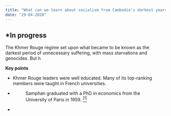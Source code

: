 ```yaml
---
title: "What can we learn about socialism from Cambodia's darkest years?"
date: "29-04-2020"
---
```


## *In progress

The Khmer Rouge regime set upon what became to be known as the darkest  period of unnecessary suffering, with mass starvations and genocides. But h

**Key points**
* Khmer Rouge leaders were well educated. Many of its top-ranking members were taught in French universities.
* <figure><figcaption>Samphan graduated with a PhD in economics from the University of Paris in 1959. <a href="https://en.wikipedia.org/wiki/University_of_Paris#Alumni"><sup>[1]</sup></a></figcaption></figure>
*

